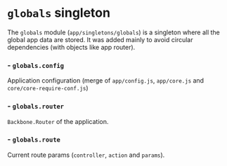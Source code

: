 # `globals` singleton

The `globals` module (`app/singletons/globals`) is a singleton where all the global app data are stored.
It was added mainly to avoid circular dependencies (with objects like app router).

### - `globals.config`

Application configuration (merge of `app/config.js`, `app/core.js` and `core/core-require-conf.js`)

### - `globals.router`

`Backbone.Router` of the application.

### - `globals.route`

Current route params (`controller`, `action` and `params`).
